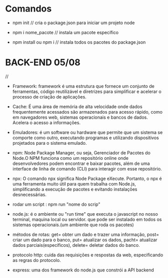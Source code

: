 # Comandos 

- npm init // cria o package.json para iniciar um projeto node

- npm i nome_pacote // instala um pacote específico

- npm install ou npm i // instala todos os pacotes do package.json


# BACK-END    05/08

//

- Framework: framework é uma estrutura que fornece um conjunto de ferramentas, código reutilizável e diretrizes para simplificar e acelerar o processo de criação de aplicações.


- Cache: É uma área de memória de alta velocidade onde dados frequentemente acessados são armazenados para acesso rápido, como em navegadores web, sistemas operacionais e bancos de dados. Acelera o acesso a informações.


- Emuladores: é um software ou hardware que permite que um sistema se comporte como outro, executando programas e utilizando dispositivos projetados para o sistema emulado.


- npm: Node Package Manager, ou seja, Gerenciador de Pacotes do Node.O NPM funciona como um repositório online onde desenvolvedores podem encontrar e baixar pacotes, além de uma interface de linha de comando (CLI) para interagir com esse repositório. 

- npx: O comando npx significa Node Package eXecute. Portanto, o npx é uma ferramenta muito útil para quem trabalha com Node.js, simplificando a execução de pacotes e evitando instalações desnecessárias. 

- rodar um script : npm run "nome do scrip"

- node.js: é o ambiente ou "run time" que executa o javascript no nosso terminal, maquina local ou servidor. que pode ser instalado em todos os sistemas operacionais.(um ambiente que roda os pacotes)

- métodos de rotas: get= obter um dado e trazer uma informação, post= criar um dado para o banco, put= atualizar os dados, pacht= atualizar dados parciais(específicos), delete= deletar dados do banco.

- protocolo http: cuida das requisições e respostas da web, especificando as regras do protocolo.

- express: uma dos framework do node.js que constrói a API backend
